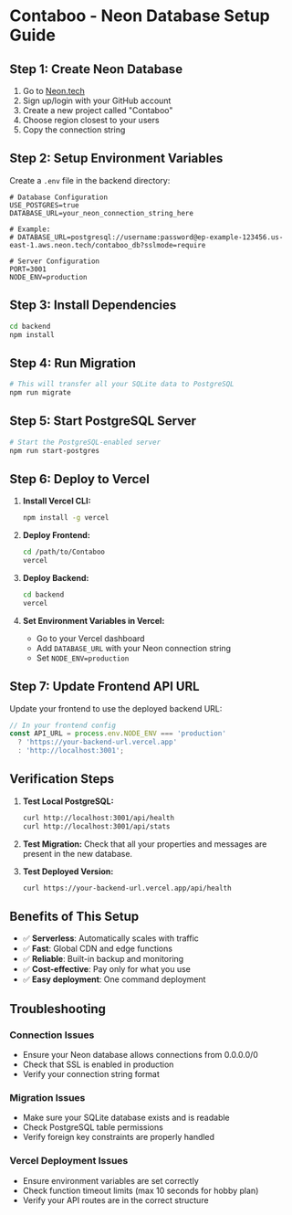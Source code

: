 # Contaboo - Neon Database Setup Guide

## Step 1: Create Neon Database

1. Go to [Neon.tech](https://neon.tech)
2. Sign up/login with your GitHub account
3. Create a new project called "Contaboo"
4. Choose region closest to your users
5. Copy the connection string

## Step 2: Setup Environment Variables

Create a `.env` file in the backend directory:

```env
# Database Configuration
USE_POSTGRES=true
DATABASE_URL=your_neon_connection_string_here

# Example:
# DATABASE_URL=postgresql://username:password@ep-example-123456.us-east-1.aws.neon.tech/contaboo_db?sslmode=require

# Server Configuration
PORT=3001
NODE_ENV=production
```

## Step 3: Install Dependencies

```bash
cd backend
npm install
```

## Step 4: Run Migration

```bash
# This will transfer all your SQLite data to PostgreSQL
npm run migrate
```

## Step 5: Start PostgreSQL Server

```bash
# Start the PostgreSQL-enabled server
npm run start-postgres
```

## Step 6: Deploy to Vercel

1. **Install Vercel CLI:**
   ```bash
   npm install -g vercel
   ```

2. **Deploy Frontend:**
   ```bash
   cd /path/to/Contaboo
   vercel
   ```

3. **Deploy Backend:**
   ```bash
   cd backend
   vercel
   ```

4. **Set Environment Variables in Vercel:**
   - Go to your Vercel dashboard
   - Add `DATABASE_URL` with your Neon connection string
   - Set `NODE_ENV=production`

## Step 7: Update Frontend API URL

Update your frontend to use the deployed backend URL:

```javascript
// In your frontend config
const API_URL = process.env.NODE_ENV === 'production' 
  ? 'https://your-backend-url.vercel.app' 
  : 'http://localhost:3001';
```

## Verification Steps

1. **Test Local PostgreSQL:**
   ```bash
   curl http://localhost:3001/api/health
   curl http://localhost:3001/api/stats
   ```

2. **Test Migration:**
   Check that all your properties and messages are present in the new database.

3. **Test Deployed Version:**
   ```bash
   curl https://your-backend-url.vercel.app/api/health
   ```

## Benefits of This Setup

- ✅ **Serverless**: Automatically scales with traffic
- ✅ **Fast**: Global CDN and edge functions
- ✅ **Reliable**: Built-in backup and monitoring
- ✅ **Cost-effective**: Pay only for what you use
- ✅ **Easy deployment**: One command deployment

## Troubleshooting

### Connection Issues
- Ensure your Neon database allows connections from 0.0.0.0/0
- Check that SSL is enabled in production
- Verify your connection string format

### Migration Issues
- Make sure your SQLite database exists and is readable
- Check PostgreSQL table permissions
- Verify foreign key constraints are properly handled

### Vercel Deployment Issues
- Ensure environment variables are set correctly
- Check function timeout limits (max 10 seconds for hobby plan)
- Verify your API routes are in the correct structure
